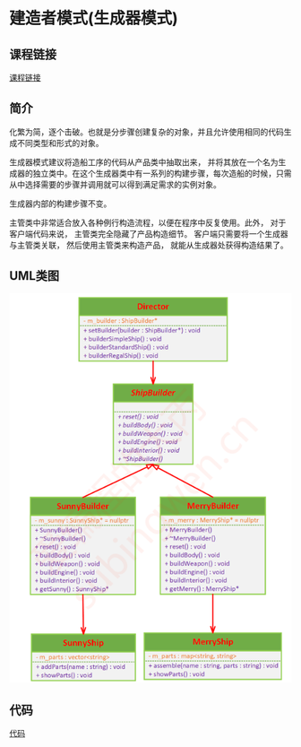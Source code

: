 # 建造者模式(生成器模式)

## 课程链接

[课程链接](https://subingwen.cn/design-patterns/builder/)

## 简介

化繁为简，逐个击破。也就是分步骤创建复杂的对象，并且允许使用相同的代码生成不同类型和形式的对象。

生成器模式建议将造船工序的代码从产品类中抽取出来， 并将其放在一个名为生成器的独立类中。在这个生成器类中有一系列的构建步骤，每次造船的时候，只需从中选择需要的步骤并调用就可以得到满足需求的实例对象。

生成器内部的构建步骤不变。

主管类中非常适合放入各种例行构造流程，以便在程序中反复使用。此外， 对于客户端代码来说， 主管类完全隐藏了产品构造细节。 客户端只需要将一个生成器与主管类关联， 然后使用主管类来构造产品， 就能从生成器处获得构造结果了。
## UML类图

![UML类图](image.png)

## 代码

[代码](./sample.cpp)